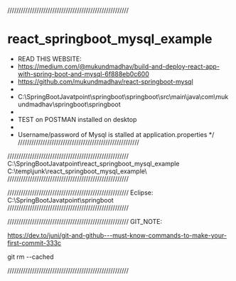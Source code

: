 //////////////////////////////////////////////////////
# react_springboot_mysql_example
 * READ THIS WEBSITE:
 * https://medium.com/@mukundmadhav/build-and-deploy-react-app-with-spring-boot-and-mysql-6f888eb0c600
 * https://github.com/mukundmadhav/react-springboot-mysql
 * 
 * C:\SpringBootJavatpoint\springboot\springboot\src\main\java\com\mukundmadhav\springboot\springboot
 * 
 * TEST on POSTMAN installed on desktop
 * 
 * Username/password of Mysql is stalled at application.properties
 */
 //////////////////////////////////////////////////////
 
 //////////////////////////////////////////////////////
 C:\SpringBootJavatpoint\react_springboot_mysql_example\
 C:\temp\junk\react_springboot_mysql_example\ 
 //////////////////////////////////////////////////////
 
 //////////////////////////////////////////////////////
 Eclipse:
 C:\SpringBootJavatpoint\springboot\
 //////////////////////////////////////////////////////
 
 //////////////////////////////////////////////////////
 GIT_NOTE:
 
 https://dev.to/juni/git-and-github---must-know-commands-to-make-your-first-commit-333c
 
 git rm --cached <foldername>
 
 //////////////////////////////////////////////////////
